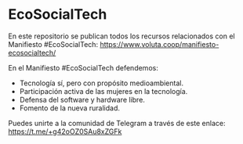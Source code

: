 # EcoSocialTech
En este repositorio se publican todos los recursos relacionados con el Manifiesto #EcoSocialTech: https://www.voluta.coop/manifiesto-ecosocialtech/

En el Manifiesto #EcoSocialTech defendemos:

- Tecnología sí, pero con propósito medioambiental.
- Participación activa de las mujeres en la tecnología.
- Defensa del software y hardware libre.
- Fomento de la nueva ruralidad.


Puedes unirte a la comunidad de Telegram a través de este enlace: https://t.me/+g42oOZ0SAu8xZGFk
